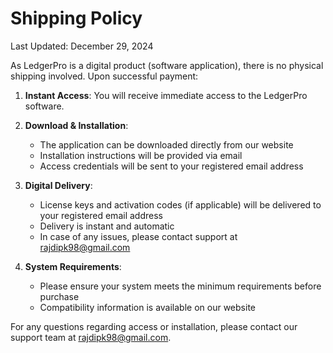 # Shipping Policy

Last Updated: December 29, 2024

As LedgerPro is a digital product (software application), there is no physical shipping involved. Upon successful payment:

1. **Instant Access**: You will receive immediate access to the LedgerPro software.

2. **Download & Installation**:
   - The application can be downloaded directly from our website
   - Installation instructions will be provided via email
   - Access credentials will be sent to your registered email address

3. **Digital Delivery**:
   - License keys and activation codes (if applicable) will be delivered to your registered email address
   - Delivery is instant and automatic
   - In case of any issues, please contact support at rajdipk98@gmail.com

4. **System Requirements**:
   - Please ensure your system meets the minimum requirements before purchase
   - Compatibility information is available on our website

For any questions regarding access or installation, please contact our support team at rajdipk98@gmail.com.
